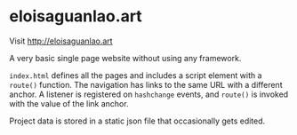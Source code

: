 # eloisaguanlao.art

Visit http://eloisaguanlao.art


A very basic single page website without using any framework. 

`index.html` defines all the pages and includes a script element with a `route()` function. 
The navigation has links to the same URL with a different anchor.  A listener is registered
on `hashchange` events, and `route()` is invoked with the value of the link anchor.  

Project data is stored in a static json file that occasionally gets edited.  

